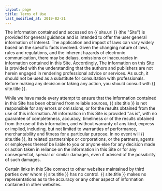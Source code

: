 ```yaml
---
layout: page
title: Terms of Use
last_modified_at: 2019-02-21
---
```

The information contained and accessed on {{ site.url }} (the "Site") is provided for general guidance and is intended to offer the user general information of interest. The application and impact of laws can vary widely based on the specific facts involved. Given the changing nature of laws, rules and regulations, and the inherent hazards of electronic communication, there may be delays, omissions or inaccuracies in information contained in this Site. Accordingly, The information on this Site is provided with the understanding that the authors and publishers are not herein engaged in rendering professional advice or services. As such, it should not be used as a substitute for consultation with professionals. Before making any decision or taking any action, you should consult with {{ site.title }}.

While we have made every attempt to ensure that the information contained in this Site has been obtained from reliable sources, {{ site.title }} is not responsible for any errors or omissions, or for the results obtained from the use of this information. All information in this Site is provided "as is", with no guarantee of completeness, accuracy, timeliness or of the results obtained from the use of this information, and without warranty of any kind, express or implied, including, but not limited to warranties of performance, merchantability and fitness for a particular purpose. In no event will {{ site.title }}, its related partnerships or corporations, or the partners, agents or employees thereof be liable to you or anyone else for any decision made or action taken in reliance on the information in this Site or for any consequential, special or similar damages, even if advised of the possibility of such damages.

Certain links in this Site connect to other websites maintained by third parties over whom {{ site.title }} has no control. {{ site.title }} makes no representations as to the accuracy or any other aspect of information contained in other websites.